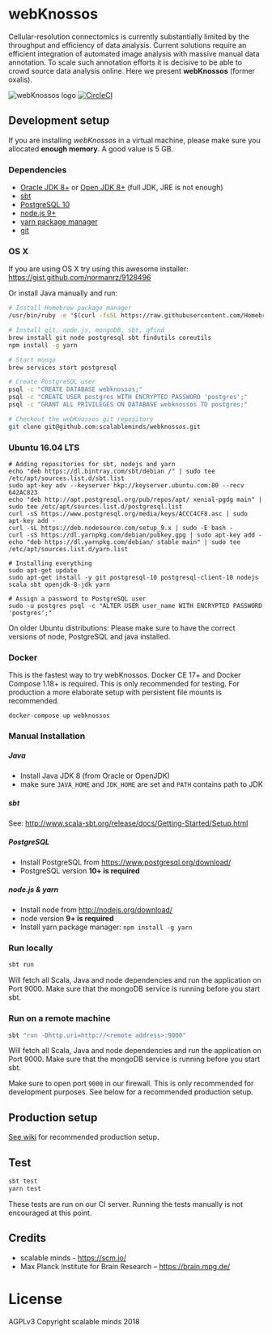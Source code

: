 # webKnossos
Cellular-resolution connectomics is currently substantially limited by the throughput and efficiency of data analysis. Current solutions require an efficient integration of automated image analysis with massive manual data annotation. To scale such annotation efforts it is decisive to be able to crowd source data analysis online. Here we present **webKnossos** (former oxalis).

![webKnossos logo](https://webknossos.brain.mpg.de/assets/images/oxalis.svg)
[![CircleCI](https://circleci.com/gh/scalableminds/webknossos.svg?style=svg)](https://circleci.com/gh/scalableminds/webknossos)

## Development setup
If you are installing *webKnossos* in a virtual machine, please make sure you allocated **enough memory**. A good value is 5 GB.

### Dependencies

* [Oracle JDK 8+](http://www.oracle.com/technetwork/java/javase/downloads/index.html) or [Open JDK 8+](http://openjdk.java.net/) (full JDK, JRE is not enough)
* [sbt](http://www.scala-sbt.org/)
* [PostgreSQL 10](https://www.postgresql.org/)
* [node.js 9+](http://nodejs.org/download/)
* [yarn package manager](https://yarnpkg.com/)
* [git](http://git-scm.com/downloads)

### OS X
If you are using OS X try using this awesome installer:
https://gist.github.com/normanrz/9128496

Or install Java manually and run:

```bash
# Install Homebrew package manager
/usr/bin/ruby -e "$(curl -fsSL https://raw.githubusercontent.com/Homebrew/install/master/install)"

# Install git, node.js, mongoDB, sbt, gfind
brew install git node postgresql sbt findutils coreutils
npm install -g yarn

# Start mongo
brew services start postgresql

# Create PostgreSQL user
psql -c "CREATE DATABASE webknossos;"
psql -c "CREATE USER postgres WITH ENCRYPTED PASSWORD 'postgres';"
psql -c "GRANT ALL PRIVILEGES ON DATABASE webknossos TO postgres;"

# Checkout the webKnossos git repository
git clone git@github.com:scalableminds/webknossos.git
```


### Ubuntu 16.04 LTS

```
# Adding repositories for sbt, nodejs and yarn
echo "deb https://dl.bintray.com/sbt/debian /" | sudo tee /etc/apt/sources.list.d/sbt.list
sudo apt-key adv --keyserver hkp://keyserver.ubuntu.com:80 --recv 642AC823
echo "deb http://apt.postgresql.org/pub/repos/apt/ xenial-pgdg main" | sudo tee /etc/apt/sources.list.d/postgresql.list
curl -sS https://www.postgresql.org/media/keys/ACCC4CF8.asc | sudo apt-key add -
curl -sL https://deb.nodesource.com/setup_9.x | sudo -E bash -
curl -sS https://dl.yarnpkg.com/debian/pubkey.gpg | sudo apt-key add -
echo "deb https://dl.yarnpkg.com/debian/ stable main" | sudo tee /etc/apt/sources.list.d/yarn.list

# Installing everything
sudo apt-get update
sudo apt-get install -y git postgresql-10 postgresql-client-10 nodejs scala sbt openjdk-8-jdk yarn

# Assign a password to PostgreSQL user
sudo -u postgres psql -c "ALTER USER user_name WITH ENCRYPTED PASSWORD 'postgres';"
```

On older Ubuntu distributions: Please make sure to have the correct versions of node, PostgreSQL and java installed.

### Docker
This is the fastest way to try webKnossos. Docker CE 17+ and Docker Compose 1.18+ is required. This is only recommended for testing. For production a more elaborate setup with persistent file mounts is recommended.

```
docker-compose up webknossos
```


### Manual Installation

##### Java
* Install Java JDK 8 (from Oracle or OpenJDK)
* make sure `JAVA_HOME` and `JDK_HOME` are set and `PATH` contains path to JDK

##### sbt
See: http://www.scala-sbt.org/release/docs/Getting-Started/Setup.html

##### PostgreSQL
* Install PostgreSQL from https://www.postgresql.org/download/
* PostgreSQL version **10+ is required**

##### node.js & yarn
* Install node from http://nodejs.org/download/
* node version **9+ is required**
* Install yarn package manager: `npm install -g yarn`

### Run locally
```bash
sbt run
```
Will fetch all Scala, Java and node dependencies and run the application on Port 9000. Make sure that the mongoDB service is running before you start sbt.

### Run on a remote machine
```bash
sbt "run -Dhttp.uri=http://<remote address>:9000"
```
Will fetch all Scala, Java and node dependencies and run the application on Port 9000. Make sure that the mongoDB service is running before you start sbt.

Make sure to open port `9000` in our firewall. This is only recommended for development purposes. See below for a recommended production setup.

## Production setup
[See wiki](https://github.com/scalableminds/webknossos/wiki/Production-setup) for recommended production setup.

## Test
```bash
sbt test
yarn test
```

These tests are run on our CI server. Running the tests manually is not encouraged at this point.

## Credits
* scalable minds - https://scm.io/
* Max Planck Institute for Brain Research – https://brain.mpg.de/

# License
AGPLv3
Copyright scalable minds 2018
